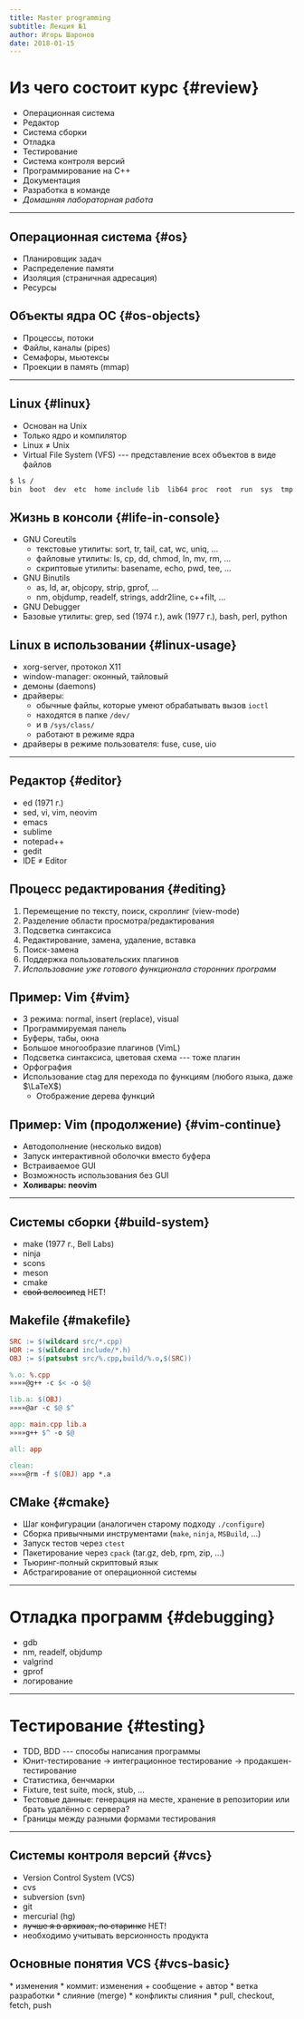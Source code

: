 ```yaml
---
title: Master programming
subtitle: Лекция №1
author: Игорь Шаронов
date: 2018-01-15
---
```


# Из чего состоит курс {#review}

* Операционная система
* Редактор
* Система сборки
* Отладка
* Тестирование
* Система контроля версий
* Программирование на C++
* Документация
* Разработка в команде
* *Домашняя лабораторная работа*

---

## Операционная система {#os}

* Планировщик задач
* Распределение памяти
* Изоляция (страничная адресация)
* Ресурсы

## Объекты ядра ОС {#os-objects}

* Процессы, потоки
* Файлы, каналы (pipes)
* Семафоры, мьютексы
* Проекции в память (mmap)

---

## Linux {#linux}

* Основан на Unix
* Только ядро и компилятор
* Linux $\neq$ Unix
* Virtual File System (VFS) --- представление всех объектов в виде файлов

```sh
$ ls /
bin  boot  dev  etc  home include lib  lib64 proc  root  run  sys  tmp  usr  var
```

## Жизнь в консоли {#life-in-console}

* GNU Coreutils
    * текстовые утилиты: sort, tr, tail, cat, wc, uniq, ...
    * файловые утилиты: ls, cp, dd, chmod, ln, mv, rm, ...
    * скриптовые утилиты: basename, echo, pwd, tee, ...
* GNU Binutils
    * as, ld, ar, objcopy, strip, gprof, ...
    * nm, objdump, readelf, strings, addr2line, c++filt, ...
* GNU Debugger
* Базовые утилиты: grep, sed  (1974 г.), awk (1977 г.), bash, perl, python

## Linux в использовании {#linux-usage}

* xorg-server, протокол X11
* window-manager: оконный, тайловый
* демоны (daemons)
* драйверы:
    * обычные файлы, которые умеют обрабатывать вызов `ioctl`
    * находятся в папке `/dev/`
    * и в `/sys/class/`
    * работают в режиме ядра
* драйверы в режиме пользователя: fuse, cuse, uio

---

## Редактор {#editor}

* ed (1971 г.)
* sed, vi, vim, neovim
* emacs
* sublime
* notepad++
* gedit
* IDE $\neq$ Editor

## Процесс редактирования {#editing}

1. Перемещение по тексту, поиск, скроллинг (view-mode)
1. Разделение области просмотра/редактирования
1. Подсветка синтаксиса
1. Редактирование, замена, удаление, вставка
1. Поиск-замена
1. Поддержка пользовательских плагинов
1. *Использование уже готового функционала сторонних программ*

## Пример: Vim {#vim}

* 3 режима: normal, insert (replace), visual
* Программируемая панель
* Буферы, табы, окна
* Большое многообразие плагинов (VimL)
* Подсветка синтаксиса, цветовая схема --- тоже плагин
* Орфография
* Использование ctag для перехода по функциям (любого языка, даже $\LaTeX$)
    * Отображение дерева функций

## Пример: Vim (продолжение) {#vim-continue}

* Автодополнение (несколько видов)
* Запуск интерактивной оболочки вместо буфера
* Встраиваемое GUI
* Возможность использования без GUI
* **Холивары: neovim**

---

## Системы сборки {#build-system}

* make (1977 г., Bell Labs)
* ninja
* scons
* meson
* cmake
* ~~свой велосипед~~ НЕТ!

## Makefile {#makefile}

```makefile
SRC := $(wildcard src/*.cpp)
HDR := $(wildcard include/*.h)
OBJ := $(patsubst src/%.cpp,build/%.o,$(SRC))

%.o: %.cpp
»»»»@g++ -c $< -o $@

lib.a: $(OBJ)
»»»»@ar -c $@ $^

app: main.cpp lib.a
»»»»g++ $^ -o $@

all: app

clean:
»»»»@rm -f $(OBJ) app *.a
```

## CMake {#cmake}

* Шаг конфигурации (аналогичен старому подходу `./configure`)
* Сборка привычными инструментами (`make`, `ninja`, `MSBuild`, ...)
* Запуск тестов через `ctest`
* Пакетирование через `cpack` (tar.gz, deb, rpm, zip, ...)
* Тьюринг-полный скриптовый язык
* Абстрагирование от операционной системы

---

# Отладка программ {#debugging}

* gdb
* nm, readelf, objdump
* valgrind
* gprof
* логирование

---

# Тестирование {#testing}

* TDD, BDD --- способы написания программы
* Юнит-тестирование → интеграционное тестирование → продакшен-тестирование
* Статистика, бенчмарки
* Fixture, test suite, mock, stub, ...
* Тестовые данные: генерация на месте, хранение в репозитории или брать удалённо с сервера?
* Границы между разными формами тестирования

---

## Системы контроля версий {#vcs}

* Version Control System (VCS)
* cvs
* subversion (svn)
* git
* mercurial (hg)
* ~~лучше я в архивах, по старинке~~ НЕТ!
* необходимо учитывать версионность продукта

## Основные понятия VCS {#vcs-basic}

<div class='column' style='float:left'>
* изменения
* коммит: изменения + сообщение + автор
* ветка разработки
* слияние (merge)
* конфликты слияния
* pull, checkout, fetch, push
</div>

<div class='column'>![](http://nvie.com/img/centr-decentr@2x.png)</div>

---

# Программирование на C++ {#cxx-programming}

* Новый стандарт лучше старого?
* ~~Лучше на C писать: понятнее и проще~~
* Соблюдение стиля кода
* ~~Иксепшены --- это зло!~~ Но надо быть аккуратнее
* Концепции стабильного кода vs. понятный код
* Разработка по спирали

---

# Документация {#documentation}

* Зачем нужна документация, если её никто не читает?
* Пример документации --- [http://libfuse.github.io/doxygen](http://libfuse.github.io/doxygen)
* Doxygen
* Написание презентаций, статей и книг
* $\LaTeX$, groff, docx, reStructuredText, HTML, AsciiDoc, DocBook, markdown --- в чём писать документацию?
* Генерация linux-документации `man`

---

# Разработка в команде {#team-development}

* Что такое команда и зачем она нужна?
* Распределение ролей в команде?
* Зачем нужен тот чувак, который ничего не делает?
* Стендапы, планнинги, грумминги, ретроспективы --- зачем они нужны?
* Deadline, sprint, milestone, release, post-mortem --- а это зачем?
* CTO, CEO, ~~IPO~~, PM, PO --- это что за клоуны?
* <span style="color:red">Agile</span> --- выход из всех проблем
* Психология разработки

---

# Бесплатные ссылки {#free-links}

Бесплатные книжки про программирование в целом:

[github://EbookFoundation/free-programming-books](https://github.com/EbookFoundation/free-programming-books)

---

## Лабораторная работа {#lab-work}

1. Цель работы: написать драйвер устройства
    - процессор общего назначения, понимающий некоторый ассемлер
    - процессор компенсации движения в видео
1. Завести аккаунт на [github](https://github.com)
1. Настроить виртуальную машину с linux (libvirt)
1. Почитать документацию `libfuse`

## {#common-processor}
### Драйвер процессора общего назначения

Примерная структура драйвера
```
/dev/
└── mycpu/
    ├── unit0
    │   ├── pram
    │   └── lram
    ├── unit1
    │   ├── pram
    │   └── lram
    ...
    ├── unitn
    │   ├── pram
    │   └── lram
    └── ctrl
```

## {#video-processor}
### Драйвер процессора компесации движения

Примерная структура драйвера
```
/dev/
└── mycpu/
    ├── unit0
    │   ├── vrom
    │   └── vram
    ├── unit1
    │   ├── vrom
    │   └── vram
    ...
    ├── unitn
    │   ├── vrom
    │   └── vram
    └── ctrl
```

## Требования {#requirements}

1. Использовать `fuse` версии 3.2+
1. Система сборки --- `cmake`
1. Тестирование через `ctest`
1. Генерация документации `doxygen`-ом по цели `make install`
1. <span style="color:gray">Проверка стиля кода<span>
1. Упаковка установочного пакета: deb, tar.gz
1. Скрипты для проверки (интеграционное тестирование)
